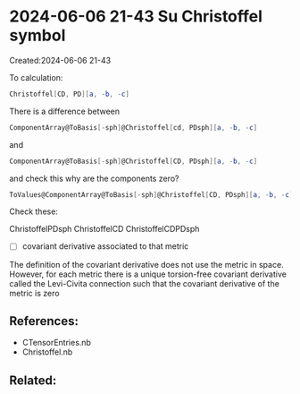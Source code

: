 

# 2024-06-06 21-43 Su Christoffel symbol
Created:2024-06-06 21-43

To calculation:
```mathematica
Christoffel[CD, PD][a, -b, -c]
```

There is a difference between

```Mathematica
ComponentArray@ToBasis[-sph]@Christoffel[cd, PDsph][a, -b, -c]
```
and
```mathematica
ComponentArray@ToBasis[-sph]@Christoffel[CD, PDsph][a, -b, -c]
```
and check this why are the components zero?
```Mathematica
ToValues@ComponentArray@ToBasis[-sph]@Christoffel[CD, PDsph][a, -b, -c]
```

Check these:
>
ChristoffelPDsph
ChristoffelCD
ChristoffelCDPDsph


- [ ] covariant derivative associated to that metric


The definition of the covariant derivative does not use the metric in space. However, for each metric there is a unique torsion-free covariant derivative called the Levi-Civita connection such that the covariant derivative of the metric is zero
## References:
- CTensorEntries.nb
- Christoffel.nb
## Related:



